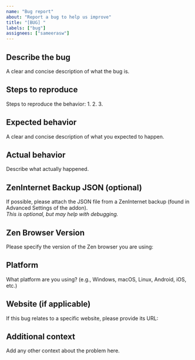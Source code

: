 ```yaml
---
name: "Bug report"
about: "Report a bug to help us improve"
title: "[BUG] "
labels: ["bug"]
assignees: ["sameerasw"]
---
```


## Describe the bug
A clear and concise description of what the bug is.

## Steps to reproduce
Steps to reproduce the behavior:
1. 
2. 
3. 

## Expected behavior
A clear and concise description of what you expected to happen.

## Actual behavior
Describe what actually happened.

## ZenInternet Backup JSON (optional)
If possible, please attach the JSON file from a ZenInternet backup (found in Advanced Settings of the addon).  
*This is optional, but may help with debugging.*

## Zen Browser Version
Please specify the version of the Zen browser you are using:

## Platform
What platform are you using? (e.g., Windows, macOS, Linux, Android, iOS, etc.)

## Website (if applicable)
If this bug relates to a specific website, please provide its URL:

## Additional context
Add any other context about the problem here.
